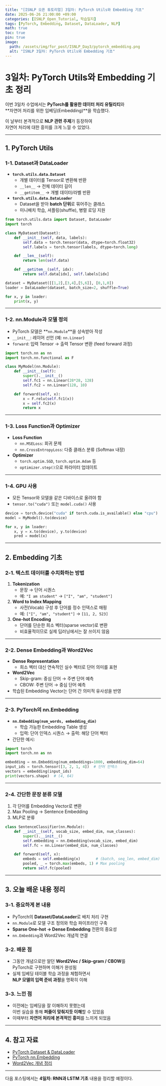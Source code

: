 ```yaml
---
title: "[ISNLP 오픈 튜토리얼] 3일차: PyTorch Utils와 Embedding 기초"
date: 2025-06-26 21:00:00 +09:00
categories: [ISNLP_Open_Tutorial, 학습일지]
tags: [PyTorch, Embedding, Dataset, DataLoader, NLP]
math: true
toc: true
pin: true
image:
  path: /assets/img/for_post/ISNLP_Day3/pytorch_embedding.png
  alt: "ISNLP 3일차: PyTorch Utils와 Embedding 기초"
---
```


# 3일차: PyTorch Utils와 Embedding 기초 정리

이번 3일차 수업에서는 **PyTorch를 활용한 데이터 처리 유틸리티**와  
**자연어 처리를 위한 임베딩(Embedding)**을 학습했다.  

이 날부터 본격적으로 **NLP 관련 주제**가 등장하여  
자연어 처리에 대한 흥미를 크게 느낄 수 있었다.

---

## 1. PyTorch Utils

### 1-1. Dataset과 DataLoader
- **`torch.utils.data.Dataset`**
  - 개별 데이터를 Tensor로 변환해 반환
  - `__len__` → 전체 데이터 길이
  - `__getitem__` → 개별 데이터/라벨 반환
- **`torch.utils.data.DataLoader`**
  - Dataset을 받아 **batch 단위**로 묶어주는 클래스
  - 미니배치 학습, 셔플링(shuffle), 병렬 로딩 지원

```py
from torch.utils.data import Dataset, DataLoader
import torch

class MyDataset(Dataset):
    def __init__(self, data, labels):
        self.data = torch.tensor(data, dtype=torch.float32)
        self.labels = torch.tensor(labels, dtype=torch.long)

    def __len__(self):
        return len(self.data)

    def __getitem__(self, idx):
        return self.data[idx], self.labels[idx]

dataset = MyDataset([[1,2],[3,4],[5,6]], [0,1,0])
loader = DataLoader(dataset, batch_size=2, shuffle=True)

for x, y in loader:
    print(x, y)
```

---

### 1-2. nn.Module과 모델 정의
- PyTorch 모델은 **`nn.Module`**을 상속받아 작성
- `__init__`: 레이어 선언 (예: `nn.Linear`)  
- `forward`: 입력 Tensor → 출력 Tensor 변환 (feed forward 과정)

```py
import torch.nn as nn
import torch.nn.functional as F

class MyModel(nn.Module):
    def __init__(self):
        super().__init__()
        self.fc1 = nn.Linear(28*28, 128)
        self.fc2 = nn.Linear(128, 10)

    def forward(self, x):
        x = F.relu(self.fc1(x))
        x = self.fc2(x)
        return x
```

---

### 1-3. Loss Function과 Optimizer
- **Loss Function**
  - `nn.MSELoss`: 회귀 문제
  - `nn.CrossEntropyLoss`: 다중 클래스 분류 (Softmax 내장)
- **Optimizer**
  - `torch.optim.SGD`, `torch.optim.Adam` 등
  - `optimizer.step()`으로 파라미터 업데이트

---

### 1-4. GPU 사용
- 모든 Tensor와 모델을 같은 디바이스로 올려야 함
- `tensor.to("cuda")` 또는 `model.cuda()` 사용

```py
device = torch.device("cuda" if torch.cuda.is_available() else "cpu")
model = MyModel().to(device)

for x, y in loader:
    x, y = x.to(device), y.to(device)
    pred = model(x)
```

---

## 2. Embedding 기초

### 2-1. 텍스트 데이터를 수치화하는 방법
1. **Tokenization**  
   - 문장 → 단어 시퀀스
   - 예: `"I am student"` → `["I", "am", "student"]`
2. **Word to Index Mapping**  
   - 사전(Vocab) 구성 후 단어를 정수 인덱스로 매핑
   - 예: `["I", "am", "student"]` → `[11, 2, 523]`
3. **One-hot Encoding**
   - 단어를 단순한 희소 벡터(sparse vector)로 변환
   - 비효율적이므로 실제 딥러닝에서는 잘 쓰이지 않음

---

### 2-2. Dense Embedding과 Word2Vec
- **Dense Representation**  
  - 희소 벡터 대신 연속적인 실수 벡터로 단어 의미를 표현
- **Word2Vec**
  - Skip-gram: 중심 단어 → 주변 단어 예측
  - CBOW: 주변 단어 → 중심 단어 예측
- 학습된 Embedding Vector는 단어 간 의미적 유사성을 반영

---

### 2-3. PyTorch의 nn.Embedding
- **`nn.Embedding(num_words, embedding_dim)`**
  - 학습 가능한 Embedding Table 생성
  - 입력: 단어 인덱스 시퀀스 → 출력: 해당 단어 벡터
- 간단한 예시:

```py
import torch
import torch.nn as nn

embedding = nn.Embedding(num_embeddings=1000, embedding_dim=64)
input_ids = torch.tensor([3, 2, 1, 4])  # 단어 인덱스
vectors = embedding(input_ids)
print(vectors.shape)  # (4, 64)
```

---

### 2-4. 간단한 문장 분류 모델
1. 각 단어를 Embedding Vector로 변환
2. Max Pooling → Sentence Embedding
3. MLP로 분류

```py
class SentenceClassifier(nn.Module):
    def __init__(self, vocab_size, embed_dim, num_classes):
        super().__init__()
        self.embedding = nn.Embedding(vocab_size, embed_dim)
        self.fc = nn.Linear(embed_dim, num_classes)

    def forward(self, x):
        embeds = self.embedding(x)       # (batch, seq_len, embed_dim)
        pooled, _ = torch.max(embeds, 1) # Max pooling
        return self.fc(pooled)
```

---

## 3. 오늘 배운 내용 정리

### 3-1. 중요하게 본 내용
- PyTorch의 **Dataset/DataLoader**로 배치 처리 구현  
- `nn.Module`로 모델 구조 정의와 학습 파이프라인 구축  
- **Sparse One-hot → Dense Embedding** 전환의 중요성  
- `nn.Embedding`과 Word2Vec 개념적 연결

### 3-2. 배운 점
- 그동안 개념으로만 알던 **Word2Vec / Skip-gram / CBOW**를  
  PyTorch로 구현하며 이해가 완성됨
- 실제 임베딩 테이블 학습 과정을 체험하면서  
  **NLP 모델의 입력 준비 과정**을 명확히 이해

### 3-3. 느낀 점
- 이전에는 임베딩을 잘 이해하지 못했는데  
  이번 실습을 통해 **퍼즐이 맞춰지듯 이해**할 수 있었음  
- 이때부터 **자연어 처리에 본격적인 흥미**를 느끼게 되었음

---

## 4. 참고 자료
- [PyTorch Dataset & DataLoader](https://pytorch.org/docs/stable/data.html)
- [PyTorch nn.Embedding](https://pytorch.org/docs/stable/generated/torch.nn.Embedding.html)
- [Word2Vec 개념 정리](https://velog.io/@lighthouse97/%EC%9B%8C%EB%93%9C-%EC%9E%84%EB%B2%A0%EB%94%A9Word-Embedding)

---

다음 포스팅에서는 **4일차: RNN과 LSTM 기초** 내용을 정리할 예정이다.
